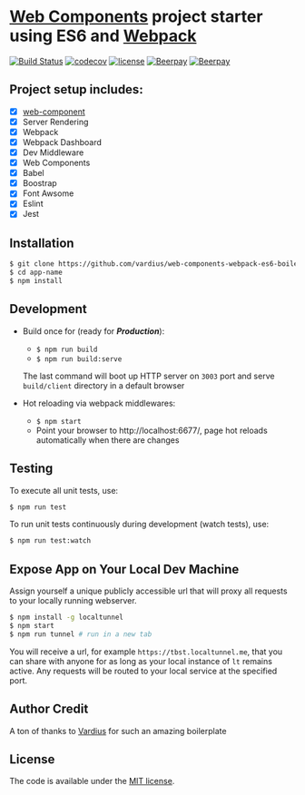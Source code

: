 # [Web Components](https://www.webcomponents.org/) project starter using ES6 and [Webpack](https://webpack.github.io/)
[![Build Status](https://travis-ci.org/vardius/web-components-webpack-es6-boilerplate.svg?branch=master)](https://travis-ci.org/vardius/web-components-webpack-es6-boilerplate)
[![codecov](https://codecov.io/gh/vardius/web-components-webpack-es6-boilerplate/branch/master/graph/badge.svg)](https://codecov.io/gh/vardius/web-components-webpack-es6-boilerplate)
[![license](https://img.shields.io/github/license/vardius/web-components-webpack-es6-boilerplate.svg)](LICENSE.txt)
[![Beerpay](https://beerpay.io/vardius/web-components-webpack-es6-boilerplate/badge.svg?style=beer-square)](https://beerpay.io/vardius/web-components-webpack-es6-boilerplate)  [![Beerpay](https://beerpay.io/vardius/web-components-webpack-es6-boilerplate/make-wish.svg?style=flat-square)](https://beerpay.io/vardius/web-components-webpack-es6-boilerplate?focus=wish)

## Project setup includes:

- [x] [web-component](https://github.com/vardius/web-component)
- [x] Server Rendering
- [x] Webpack
- [x] Webpack Dashboard
- [x] Dev Middleware
- [x] Web Components
- [x] Babel
- [x] Boostrap
- [x] Font Awsome
- [x] Eslint
- [x] Jest

## Installation

```sh
$ git clone https://github.com/vardius/web-components-webpack-es6-boilerplate app-name
$ cd app-name
$ npm install
```

## Development

* Build once for (ready for ***Production***):
  * `$ npm run build`
  * `$ npm run build:serve`

  The last command will boot up HTTP server on `3003` port and serve `build/client` directory in a default browser

* Hot reloading via webpack middlewares:
  * `$ npm start`
  * Point your browser to http://localhost:6677/, page hot reloads automatically when there are changes

## Testing

To execute all unit tests, use:

```sh
$ npm run test
```

To run unit tests continuously during development (watch tests), use:

```sh
$ npm run test:watch
```

## Expose App on Your Local Dev Machine

Assign yourself a unique publicly accessible url that will proxy all requests to your locally running webserver.

```sh
$ npm install -g localtunnel
$ npm start
$ npm run tunnel # run in a new tab
```

You will receive a url, for example `https://tbst.localtunnel.me`, that you can share with anyone for as long as your local instance of `lt` remains active. Any requests will be routed to your local service at the specified port.

## Author Credit

A ton of thanks to [Vardius](https://github.com/vardius/web-components-webpack-es6-boilerplate) for such an amazing boilerplate
## License

The code is available under the [MIT license](LICENSE.txt).
